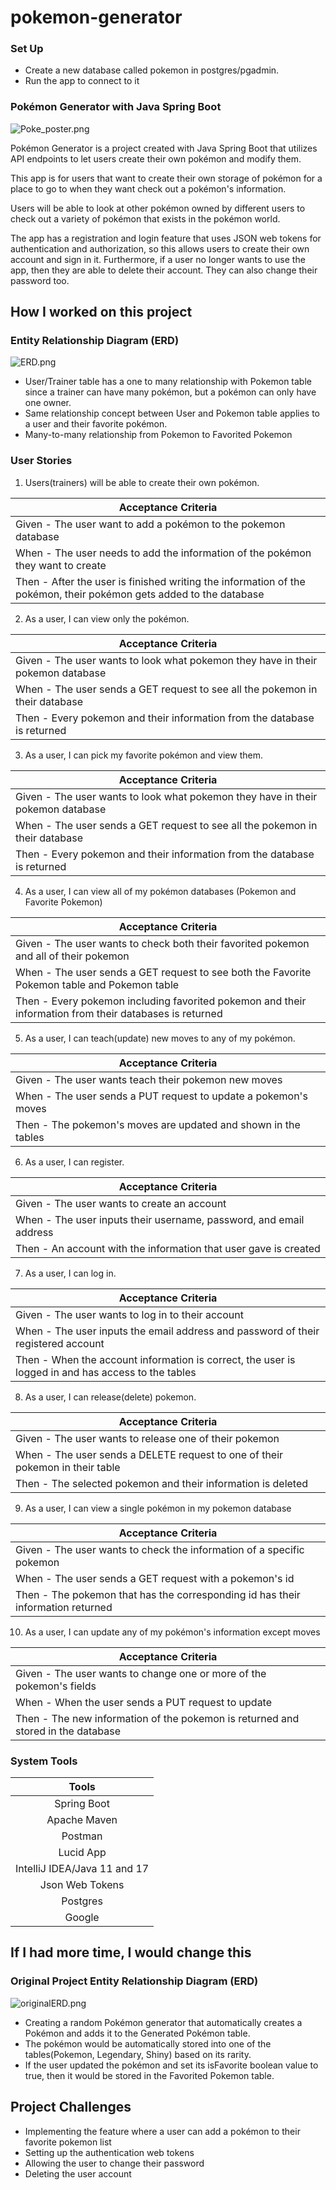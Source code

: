 # pokemon-generator

### Set Up

- Create a new database called pokemon in postgres/pgadmin.
- Run the app to connect to it

### Pokémon Generator with Java Spring Boot

![Poke_poster.png](readme_images/Poke_poster.png)

Pokémon Generator is a project created with Java Spring Boot that utilizes API endpoints to let users create their own pokémon and modify them.

This app is for users that want to create their own storage of pokémon for a place to go to when they want check out a pokémon's information.

Users will be able to look at other pokémon owned by different users to check out a variety of pokémon that exists in the pokémon world.

The app has a registration and login feature that uses JSON web tokens for authentication and authorization, so this allows users to create their own account and sign in it. Furthermore, if a user no longer wants to use the app, then they are able to delete their account. They can also change their password too.

## How I worked on this project

### Entity Relationship Diagram (ERD)

![ERD.png](readme_images/ERD.PNG)

- User/Trainer table has a one to many relationship with Pokemon table since a trainer can have many pokémon, but a pokémon can only have one owner.
- Same relationship concept between User and Pokemon table applies to a user and their favorite pokémon.
- Many-to-many relationship from Pokemon to Favorited Pokemon

### User Stories


1. Users(trainers) will be able to create their own pokémon.

| Acceptance Criteria                                                                                                |
|--------------------------------------------------------------------------------------------------------------------|
| Given - The user want to add a pokémon to the pokemon database                                                     |
| When -  The user needs to add the information of the pokémon they want to create                                   |
| Then - After the user is finished writing the information of the pokémon, their pokémon gets added to the database |

2. As a user, I can view only the pokémon.

| Acceptance Criteria                                                             |
|---------------------------------------------------------------------------------|
| Given - The user wants to look what pokemon they have in their pokemon database |
| When -  The user sends a GET request to see all the pokemon in their database   |
| Then - Every pokemon and their information from the database is returned        |

3. As a user, I can pick my favorite pokémon and view them.

| Acceptance Criteria                                                             |
|---------------------------------------------------------------------------------|
| Given - The user wants to look what pokemon they have in their pokemon database |
| When -  The user sends a GET request to see all the pokemon in their database   |
| Then - Every pokemon and their information from the database is returned        |

4. As a user, I can view all of my pokémon databases (Pokemon and Favorite Pokemon)

| Acceptance Criteria                                                                                     |
|---------------------------------------------------------------------------------------------------------|
| Given - The user wants to check both their favorited pokemon and all of their pokemon                   |
| When -  The user sends a GET request to see both the Favorite Pokemon table and Pokemon table           |
| Then - Every pokemon including favorited pokemon and their information from their databases is returned |

5. As a user, I can teach(update) new moves to any of my pokémon.

| Acceptance Criteria                                              |
|------------------------------------------------------------------|
| Given - The user wants teach their pokemon new moves             |
| When -  The user sends a PUT request to update a pokemon's moves |
| Then - The pokemon's moves are updated and shown in the tables   |

6. As a user, I can register.

| Acceptance Criteria                                                 |
|---------------------------------------------------------------------|
| Given - The user wants to create an account                         |
| When -  The user inputs their username, password, and email address |
| Then - An account with the information that user gave is created    |

7. As a user, I can log in.

| Acceptance Criteria                                                                                |
|----------------------------------------------------------------------------------------------------|
| Given - The user wants to log in to their account                                                  |
| When -  The user inputs the email address and password of their registered account                 |
| Then - When the account information is correct, the user is logged in and has access to the tables |

8. As a user, I can release(delete) pokemon.

| Acceptance Criteria                                                            |
|--------------------------------------------------------------------------------|
| Given - The user wants to release one of their pokemon                         |
| When -  The user sends a DELETE request to one of their pokemon in their table |
| Then - The selected pokemon and their information is deleted                   |

9. As a user, I can view a single pokémon in my pokemon database

| Acceptance Criteria                                                             |
|---------------------------------------------------------------------------------|
| Given - The user wants to check the information of a specific pokemon           |
| When -  The user sends a GET request with a pokemon's id                        |
| Then - The pokemon that has the corresponding id has their information returned |

10. As a user, I can update any of my pokémon's information except moves

| Acceptance Criteria                                                              |
|----------------------------------------------------------------------------------|
| Given - The user wants to change one or more of the pokemon's fields             |
| When - When the user sends a PUT request to update                               |
| Then - The new information of the pokemon is returned and stored in the database |

### System Tools

|            Tools             |
|:----------------------------:|
|         Spring Boot          |
|         Apache Maven         |
|           Postman            |
|          Lucid App           |
| IntelliJ IDEA/Java 11 and 17 |
|       Json Web Tokens        |
|           Postgres           |
|            Google            |

## If I had more time, I would change this

### Original Project Entity Relationship Diagram (ERD)

![originalERD.png](readme_images/originalERD.PNG)

- Creating a random Pokémon generator that automatically creates a Pokémon and adds it to the Generated Pokémon table.
- The pokémon would be automatically stored into one of the tables(Pokemon, Legendary, Shiny) based on its rarity.
- If the user updated the pokémon and set its isFavorite boolean value to true, then it would be stored in the Favorited Pokemon table.

## Project Challenges

- Implementing the feature where a user can add a pokémon to their favorite pokemon list
- Setting up the authentication web tokens
- Allowing the user to change their password
- Deleting the user account
